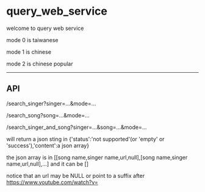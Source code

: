 # query_web_service

welcome to query web service

mode 0 is taiwanese

mode 1 is chinese

mode 2 is chinese popular

-------------------------------------------
API
-
/search_singer?singer=...&mode=...

/search_song?song=...&mode=...

/search_singer_and_song?singer=...&song=...&mode=...

will return a json sting in {'status':'not supported'(or 'empty' or 'success'),'content':a json array}

the json array is in [[song name,singer name,url,null],[song name,singer name,url,null],...] and it can be []

notice that an url may be NULL or point to a suffix after https://www.youtube.com/watch?v=
